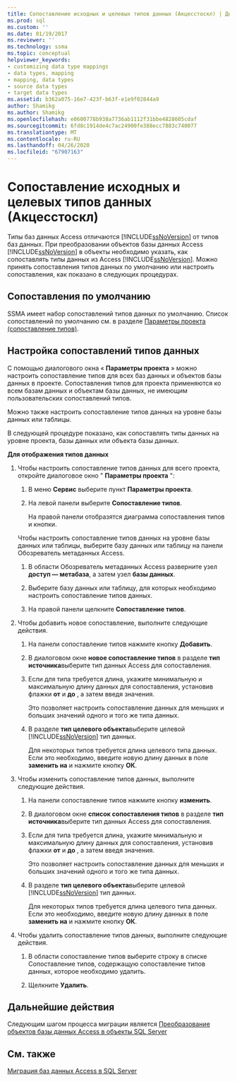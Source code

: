 ```yaml
---
title: Сопоставление исходных и целевых типов данных (Акцесстоскл) | Документация Майкрософт
ms.prod: sql
ms.custom: ''
ms.date: 01/19/2017
ms.reviewer: ''
ms.technology: ssma
ms.topic: conceptual
helpviewer_keywords:
- customizing data type mappings
- data types, mapping
- mapping, data types
- source data types
- target data types
ms.assetid: b362a075-16e7-423f-b63f-e1e9f02844a9
author: Shamikg
ms.author: Shamikg
ms.openlocfilehash: e0600778b938a7736ab1112f31bbe4828605cdaf
ms.sourcegitcommit: 6fd8c1914de4c7ac24900fe388ecc7883c740077
ms.translationtype: MT
ms.contentlocale: ru-RU
ms.lasthandoff: 04/26/2020
ms.locfileid: "67907163"
---
```

# <a name="mapping-source-and-target-data-types-accesstosql"></a>Сопоставление исходных и целевых типов данных (Акцесстоскл)
Типы баз данных Access отличаются [!INCLUDE[ssNoVersion](../../includes/ssnoversion-md.md)] от типов баз данных. При преобразовании объектов базы данных Access [!INCLUDE[ssNoVersion](../../includes/ssnoversion-md.md)] в объекты необходимо указать, как сопоставлять типы данных из Access [!INCLUDE[ssNoVersion](../../includes/ssnoversion-md.md)]. Можно принять сопоставления типов данных по умолчанию или настроить сопоставления, как показано в следующих процедурах.  
  
## <a name="default-mappings"></a>Сопоставления по умолчанию  
SSMA имеет набор сопоставлений типов данных по умолчанию. Список сопоставлений по умолчанию см. в разделе [Параметры проекта (сопоставление типов)](https://msdn.microsoft.com/b87b9683-abed-4677-8c50-18bdba704655).  
  
## <a name="customizing-data-type-mappings"></a>Настройка сопоставлений типов данных  
С помощью диалогового окна « **Параметры проекта** » можно настроить сопоставление типов для всех баз данных и объектов базы данных в проекте. Сопоставления типов для проекта применяются ко всем базам данных и объектам базы данных, не имеющим пользовательских сопоставлений типов.  
  
Можно также настроить сопоставление типов данных на уровне базы данных или таблицы.  
  
В следующей процедуре показано, как сопоставлять типы данных на уровне проекта, базы данных или объекта базы данных.  
  
**Для отображения типов данных**  
  
1.  Чтобы настроить сопоставление типов данных для всего проекта, откройте диалоговое окно " **Параметры проекта** ":  
  
    1.  В меню **Сервис** выберите пункт **Параметры проекта**.  
  
    2.  На левой панели выберите **Сопоставление типов**.  
  
        На правой панели отобразятся диаграмма сопоставления типов и кнопки.  
  
    Чтобы настроить сопоставление типов данных на уровне базы данных или таблицы, выберите базу данных или таблицу на панели Обозреватель метаданных Access.  
  
    1.  В области Обозреватель метаданных Access разверните узел **доступ — метабаза**, а затем узел **базы данных**.  
  
    2.  Выберите базу данных или таблицу, для которых необходимо настроить сопоставление типов данных.  
  
    3.  На правой панели щелкните **Сопоставление типов**.  
  
2.  Чтобы добавить новое сопоставление, выполните следующие действия.  
  
    1.  На панели сопоставление типов нажмите кнопку **Добавить**.  
  
    2.  В диалоговом окне **новое сопоставление типов** в разделе **тип источника**выберите тип данных Access для сопоставления.  
  
    3.  Если для типа требуется длина, укажите минимальную и максимальную длину данных для сопоставления, установив флажки **от** и **до** , а затем введя значения.  
  
        Это позволяет настроить сопоставление данных для меньших и больших значений одного и того же типа данных.  
  
    4.  В разделе **тип целевого объекта**выберите целевой [!INCLUDE[ssNoVersion](../../includes/ssnoversion-md.md)] тип данных.  
  
        Для некоторых типов требуется длина целевого типа данных. Если это необходимо, введите новую длину данных в поле **заменить на** и нажмите кнопку **ОК**.  
  
3.  Чтобы изменить сопоставление типов данных, выполните следующие действия.  
  
    1.  На панели сопоставление типов нажмите кнопку **изменить**.  
  
    2.  В диалоговом окне **список сопоставления типов** в разделе **тип источника**выберите тип данных Access для сопоставления.  
  
    3.  Если для типа требуется длина, укажите минимальную и максимальную длину данных для сопоставления, установив флажки **от** и **до** , а затем введя значения.  
  
        Это позволяет настроить сопоставление данных для меньших и больших значений одного и того же типа данных.  
  
    4.  В разделе **тип целевого объекта**выберите целевой [!INCLUDE[ssNoVersion](../../includes/ssnoversion-md.md)] тип данных.  
  
        Для некоторых типов требуется длина целевого типа данных. Если это необходимо, введите новую длину данных в поле **заменить на** и нажмите кнопку **ОК**.  
  
4.  Чтобы удалить сопоставление типов данных, выполните следующие действия.  
  
    1.  В области сопоставление типов выберите строку в списке Сопоставление типов, содержащую сопоставление типов данных, которое необходимо удалить.  
  
    2.  Щелкните **Удалить**.  
  
## <a name="next-steps"></a>Дальнейшие действия  
Следующим шагом процесса миграции является [Преобразование объектов базы данных Access в объекты SQL Server](converting-access-database-objects-accesstosql.md)  
  
## <a name="see-also"></a>См. также  
[Миграция баз данных Access в SQL Server](migrating-access-databases-to-sql-server-azure-sql-db-accesstosql.md)  
  
